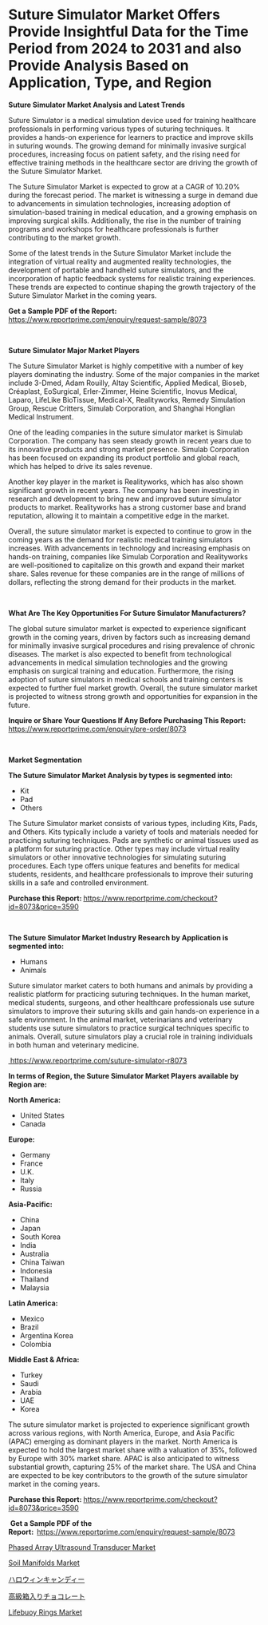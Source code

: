 <p><h1>Suture Simulator Market Offers Provide Insightful Data for the Time Period from 2024 to 2031 and also Provide Analysis Based on Application, Type, and Region</h1></p><p><strong>Suture Simulator Market Analysis and Latest Trends</strong></p>
<p><p>Suture Simulator is a medical simulation device used for training healthcare professionals in performing various types of suturing techniques. It provides a hands-on experience for learners to practice and improve skills in suturing wounds. The growing demand for minimally invasive surgical procedures, increasing focus on patient safety, and the rising need for effective training methods in the healthcare sector are driving the growth of the Suture Simulator Market.</p><p>The Suture Simulator Market is expected to grow at a CAGR of 10.20% during the forecast period. The market is witnessing a surge in demand due to advancements in simulation technologies, increasing adoption of simulation-based training in medical education, and a growing emphasis on improving surgical skills. Additionally, the rise in the number of training programs and workshops for healthcare professionals is further contributing to the market growth.</p><p>Some of the latest trends in the Suture Simulator Market include the integration of virtual reality and augmented reality technologies, the development of portable and handheld suture simulators, and the incorporation of haptic feedback systems for realistic training experiences. These trends are expected to continue shaping the growth trajectory of the Suture Simulator Market in the coming years.</p></p>
<p><strong>Get a Sample PDF of the Report:&nbsp;</strong> <a href="https://www.reportprime.com/enquiry/request-sample/8073">https://www.reportprime.com/enquiry/request-sample/8073</a></p>
<p>&nbsp;</p>
<p><strong>Suture Simulator Major Market Players</strong></p>
<p><p>The Suture Simulator Market is highly competitive with a number of key players dominating the industry. Some of the major companies in the market include 3-Dmed, Adam Rouilly, Altay Scientific, Applied Medical, Bioseb, Créaplast, EoSurgical, Erler-Zimmer, Heine Scientific, Inovus Medical, Laparo, LifeLike BioTissue, Medical-X, Realityworks, Remedy Simulation Group, Rescue Critters, Simulab Corporation, and Shanghai Honglian Medical Instrument.</p><p>One of the leading companies in the suture simulator market is Simulab Corporation. The company has seen steady growth in recent years due to its innovative products and strong market presence. Simulab Corporation has been focused on expanding its product portfolio and global reach, which has helped to drive its sales revenue.</p><p>Another key player in the market is Realityworks, which has also shown significant growth in recent years. The company has been investing in research and development to bring new and improved suture simulator products to market. Realityworks has a strong customer base and brand reputation, allowing it to maintain a competitive edge in the market.</p><p>Overall, the suture simulator market is expected to continue to grow in the coming years as the demand for realistic medical training simulators increases. With advancements in technology and increasing emphasis on hands-on training, companies like Simulab Corporation and Realityworks are well-positioned to capitalize on this growth and expand their market share. Sales revenue for these companies are in the range of millions of dollars, reflecting the strong demand for their products in the market.</p></p>
<p>&nbsp;</p>
<p><strong>What Are The Key Opportunities For Suture Simulator Manufacturers?</strong></p>
<p><p>The global suture simulator market is expected to experience significant growth in the coming years, driven by factors such as increasing demand for minimally invasive surgical procedures and rising prevalence of chronic diseases. The market is also expected to benefit from technological advancements in medical simulation technologies and the growing emphasis on surgical training and education. Furthermore, the rising adoption of suture simulators in medical schools and training centers is expected to further fuel market growth. Overall, the suture simulator market is projected to witness strong growth and opportunities for expansion in the future.</p></p>
<p><strong>Inquire or Share Your Questions If Any Before Purchasing This Report:</strong> <a href="https://www.reportprime.com/enquiry/pre-order/8073">https://www.reportprime.com/enquiry/pre-order/8073</a></p>
<p>&nbsp;</p>
<p><strong>Market Segmentation</strong></p>
<p><strong>The Suture Simulator Market Analysis by types is segmented into:</strong></p>
<p><ul><li>Kit</li><li>Pad</li><li>Others</li></ul></p>
<p><p>The Suture Simulator market consists of various types, including Kits, Pads, and Others. Kits typically include a variety of tools and materials needed for practicing suturing techniques. Pads are synthetic or animal tissues used as a platform for suturing practice. Other types may include virtual reality simulators or other innovative technologies for simulating suturing procedures. Each type offers unique features and benefits for medical students, residents, and healthcare professionals to improve their suturing skills in a safe and controlled environment.</p></p>
<p><strong>Purchase this Report:&nbsp;</strong><a href="https://www.reportprime.com/checkout?id=8073&price=3590">https://www.reportprime.com/checkout?id=8073&price=3590</a></p>
<p>&nbsp;</p>
<p><strong>The Suture Simulator Market Industry Research by Application is segmented into:</strong></p>
<p><ul><li>Humans</li><li>Animals</li></ul></p>
<p><p>Suture simulator market caters to both humans and animals by providing a realistic platform for practicing suturing techniques. In the human market, medical students, surgeons, and other healthcare professionals use suture simulators to improve their suturing skills and gain hands-on experience in a safe environment. In the animal market, veterinarians and veterinary students use suture simulators to practice surgical techniques specific to animals. Overall, suture simulators play a crucial role in training individuals in both human and veterinary medicine.</p></p>
<p><a href="https://www.reportprime.com/suture-simulator-r8073">&nbsp;https://www.reportprime.com/suture-simulator-r8073</a></p>
<p><strong>In terms of Region, the Suture Simulator Market Players available by Region are:</strong></p>
<p>
    <p> <strong> North America: </strong>
        <ul>
            <li>United States</li>
            <li>Canada</li>
        </ul>
        </p> 
    <p> <strong> Europe: </strong>
        <ul>
            <li>Germany</li>
            <li>France</li>
            <li>U.K.</li>
            <li>Italy</li>
            <li>Russia</li>
        </ul>
        </p> 
    <p> <strong> Asia-Pacific: </strong>
        <ul>
            <li>China</li>
            <li>Japan</li>
            <li>South Korea</li>
            <li>India</li>
            <li>Australia</li>
            <li>China Taiwan</li>
            <li>Indonesia</li>
            <li>Thailand</li>
            <li>Malaysia</li>
        </ul>
        </p> 
    <p> <strong> Latin America: </strong>
        <ul>
            <li>Mexico</li>
            <li>Brazil</li>
            <li>Argentina Korea</li>
            <li>Colombia</li>
        </ul>
        </p> 
    <p> <strong> Middle East & Africa: </strong>
        <ul>
            <li>Turkey</li>
            <li>Saudi</li>
            <li>Arabia</li>
            <li>UAE</li>
            <li>Korea</li>
        </ul>
    </p>
    </p>
<p><p>The suture simulator market is projected to experience significant growth across various regions, with North America, Europe, and Asia Pacific (APAC) emerging as dominant players in the market. North America is expected to hold the largest market share with a valuation of 35%, followed by Europe with 30% market share. APAC is also anticipated to witness substantial growth, capturing 25% of the market share. The USA and China are expected to be key contributors to the growth of the suture simulator market in the coming years.</p></p>
<p><strong>Purchase this Report: </strong><a href="https://www.reportprime.com/checkout?id=8073&price=3590">https://www.reportprime.com/checkout?id=8073&price=3590</a></p>
<p>&nbsp;<strong>Get a Sample PDF of the Report:&nbsp;&nbsp;</strong><a href="https://www.reportprime.com/enquiry/request-sample/8073">https://www.reportprime.com/enquiry/request-sample/8073</a></p>
<p><strong></strong></p>
<p><p><a href="https://github.com/Sinjinluong3e0awx2m195k76/Market-Research-Report-List-2/blob/main/phased-array-ultrasound-transducer-market.md">Phased Array Ultrasound Transducer Market</a></p><p><a href="https://www.linkedin.com/pulse/soil-manifolds-market-size-reveals-best-marketing-channels-global-e6e7e">Soil Manifolds Market</a></p><p><a href="https://github.com/andrade7361/Market-Research-Report-List-1/blob/main/569832576973.md">ハロウィンキャンディー</a></p><p><a href="https://github.com/ReganWisoky2023/Market-Research-Report-List-1/blob/main/309146276972.md">高級箱入りチョコレート</a></p><p><a href="https://issuu.com/reportprime-2/docs/lifebuoy-rings-market-size-2030.pptx">Lifebuoy Rings Market</a></p></p>